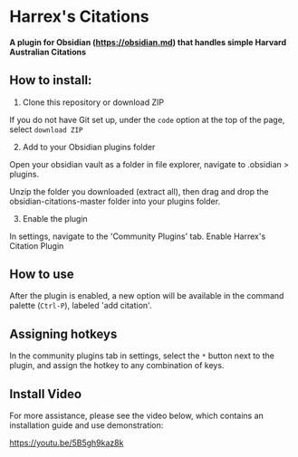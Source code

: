# Harrex's Citations
#### A plugin for Obsidian (https://obsidian.md) that handles simple Harvard Australian Citations
## How to install:
1. Clone this repository or download ZIP

If you do not have Git set up, under the `code` option at the top of the page, select `download ZIP`

2. Add to your Obsidian plugins folder

Open your obsidian vault as a folder in file explorer, navigate to .obsidian > plugins.

Unzip the folder you downloaded (extract all), then drag and drop the obsidian-citations-master folder into your plugins folder.

3. Enable the plugin

In settings, navigate to the 'Community Plugins' tab. Enable Harrex's Citation Plugin

## How to use

After the plugin is enabled, a new option will be available in the command palette (`Ctrl-P`), labeled 'add citation'.

## Assigning hotkeys

In the community plugins tab in settings, select the `*` button next to the plugin, and assign the hotkey to any combination of keys.

## Install Video
For more assistance, please see the video below, which contains an installation guide and use demonstration:

https://youtu.be/5B5gh9kaz8k

